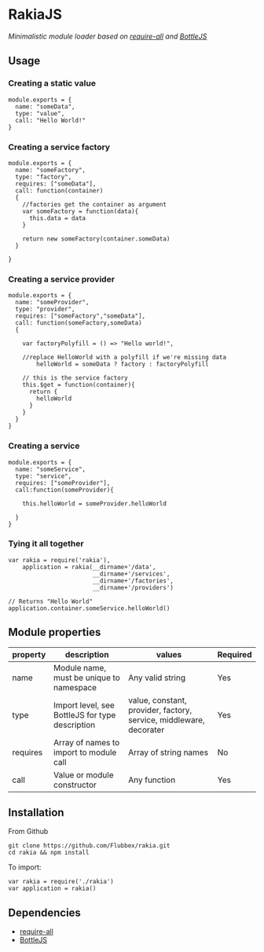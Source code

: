 # RakiaJS
*Minimalistic module loader based on [require-all](https://www.npmjs.com/package/require-all) and [BottleJS](https://github.com/young-steveo/bottlejs)*

## Usage
                   
### Creating a static value 
    module.exports = {
      name: "someData",
      type: "value",
      call: "Hello World!"
    }
    
### Creating a service factory    
    module.exports = {
      name: "someFactory",
      type: "factory",
      requires: ["someData"],
      call: function(container)
      {
        //factories get the container as argument
        var someFactory = function(data){
          this.data = data
        }

        return new someFactory(container.someData)
      }

    }
    
### Creating a service provider
    module.exports = {
      name: "someProvider",
      type: "provider",
      requires: ["someFactory","someData"],
      call: function(someFactory,someData)
      {
        
        var factoryPolyfill = () => "Hello world!",
        
        //replace HelloWorld with a polyfill if we're missing data
            helloWorld = someData ? factory : factoryPolyfill

        // this is the service factory
        this.$get = function(container){
          return {
            helloWorld
          }
        }
      }
    }

### Creating a service    
    module.exports = {
      name: "someService",
      type: "service",
      requires: ["someProvider"],
      call:function(someProvider){

        this.helloWorld = someProvider.helloWorld

      }
    }
    
### Tying it all together
    var rakia = require('rakia'),
        application = rakia(__dirname+'/data', 
                            __dirname+'/services',
                            __dirname+'/factories', 
                            __dirname+'/providers')
        
    // Returns "Hello World" 
    application.container.someService.helloWorld()

## Module properties

| property  | description | values | Required
|-----------|------------------------------------------|------------------|---
| name      | Module name, must be unique to namespace | Any valid string | Yes 
| type      | Import level, see BottleJS for type description      | value, constant, provider, factory, service, middleware, decorater | Yes
| requires  | Array of names to import to module call  | Array of string names  | No
| call      | Value or module constructor | Any function | Yes 

## Installation
From Github

    git clone https://github.com/Flubbex/rakia.git
    cd rakia && npm install
    
To import:
    
    var rakia = require('./rakia')
    var application = rakia()
    
## Dependencies
  - [require-all](https://www.npmjs.com/package/require-all) 
  - [BottleJS](https://github.com/young-steveo/bottlejs)
